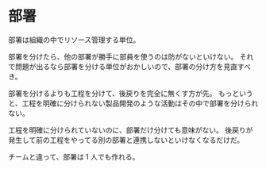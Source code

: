 # 部署

部署は組織の中でリソース管理する単位。

部署を分けたら、他の部署が勝手に部員を使うのは防がないといけない。
それで問題が出るなら部署を分ける単位がおかしいので、部署の分け方を見直すべき。

部署を分けるよりも工程を分けて、後戻りを完全に無くす方が先。
もっというと、工程を明確に分けられない製品開発のような活動はその中で部署を分けられない。

工程を明確に分けられていないのに、部署だけ分けても意味がない。
後戻りが発生して前の工程をやってる別の部署と連携しないといけなくなるだけだ。

チームと違って、部署は 1 人でも作れる。
